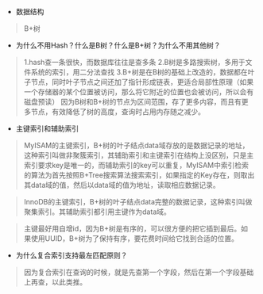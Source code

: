 - 数据结构
> B+树
- 为什么不用Hash？什么是B树？什么是B+树？为什么不用其他树？
> 1.hash查一条很快，而数据库往往是查多条
> 2.B树是多路搜索树，多用于文件系统的索引，用二分法查找
> 3.B+树是在B树的基础上改造的，数据都在叶子节点，同时叶子节点之间还加了指针形成链表，更适合局部性原理（如果一个存储器的某个位置被访问，那么将它附近的位置也会被访问，所以会有磁盘预读）
> 因为B树和B+树的节点为区间范围，存了更多内容，而且有更多节点，有效降低了树的高度，查询时占用内存随之减少。

- 主键索引和辅助索引

> MyISAM的主键索引，B+树的叶子结点data域存放的是数据记录的地址，这种索引叫做非聚簇索引，其辅助索引和主键索引在结构上没区别，只是主索引要求key是唯一的，而辅助索引的key可以重复，MyISAM中索引检索的算法为首先按照B+Tree搜索算法搜索索引，如果指定的Key存在，则取出其data域的值，然后以data域的值为地址，读取相应数据记录。

> InnoDB的主键索引，B+树的叶子结点data完整的数据记录，这种索引叫做聚集索引。其辅助索引都引用主键作为data域。

> 主键最好用自增id，因为B+树是有序的，可以很方便的把它插到最后。如果使用UUID，B+树为了保持有序，要花费时间给它找到合适的位置。

- 为什么复合索引支持最左匹配原则？
> 因为复合索引在查询的时候，就是先查第一个字段，然后在第一个字段基础上再查，以此类推。  